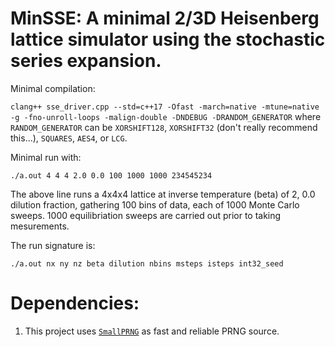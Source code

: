 # MinSSE: A minimal 2/3D Heisenberg lattice simulator using the stochastic series expansion.

Minimal compilation:

`clang++ sse_driver.cpp --std=c++17 -Ofast -march=native -mtune=native -g -fno-unroll-loops -malign-double -DNDEBUG -DRANDOM_GENERATOR` where
`RANDOM_GENERATOR` can be `XORSHIFT128`, `XORSHIFT32` (don't really recommend this...), `SQUARES`, `AES4`, or `LCG`.

Minimal run with:

`./a.out 4 4 4 2.0 0.0 100 1000 1000 234545234`

The above line runs a 4x4x4 lattice at inverse temperature (beta) of 2, 0.0 dilution fraction, gathering 100 bins of data, each of 1000 Monte Carlo sweeps. 1000 equilibriation sweeps are carried out prior to taking mesurements.

The run signature is:

`./a.out nx ny nz beta dilution nbins msteps isteps int32_seed`
# Dependencies:

1. This project uses [`SmallPRNG`](https://github.com/DKenefake/SmallPRNG) as fast and reliable PRNG source.
